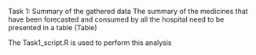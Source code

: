 Task 1: Summary of the gathered data 
The summary of the medicines that have been forecasted and consumed by all the hospital need to be presented in a table (Table)

The Task1_script.R is used to perform this analysis
